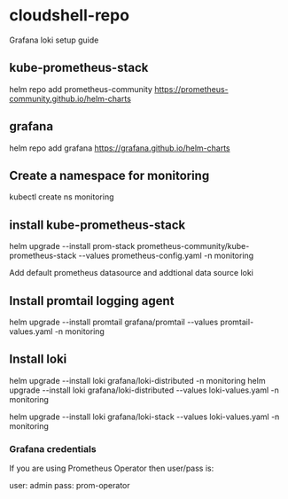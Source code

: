 # cloudshell-repo

Grafana loki setup guide

## kube-prometheus-stack
helm repo add prometheus-community https://prometheus-community.github.io/helm-charts

## grafana
helm repo add grafana https://grafana.github.io/helm-charts

## Create a namespace for monitoring 
kubectl create ns monitoring 

## install kube-prometheus-stack
helm upgrade --install prom-stack prometheus-community/kube-prometheus-stack --values prometheus-config.yaml -n monitoring

Add default prometheus datasource and addtional data source loki

## Install promtail logging agent

helm upgrade --install promtail grafana/promtail --values promtail-values.yaml -n monitoring

## Install loki 
helm upgrade --install loki grafana/loki-distributed -n monitoring
helm upgrade --install loki grafana/loki-distributed --values loki-values.yaml -n monitoring



helm upgrade --install loki grafana/loki-stack --values loki-values.yaml -n monitoring


### Grafana credentials
If you are using Prometheus Operator then user/pass is:

user: admin
pass: prom-operator

